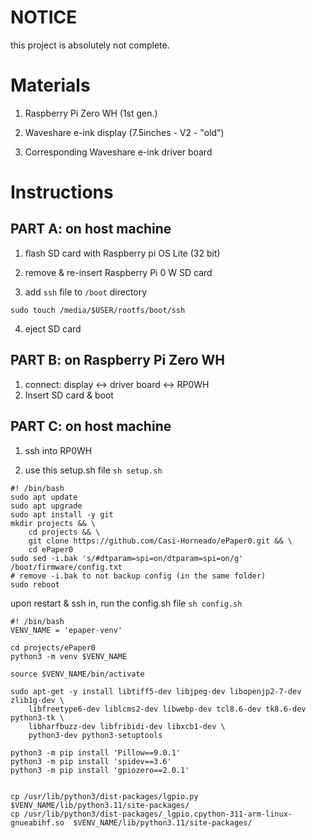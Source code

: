 # NOTICE

this project is absolutely not complete.

# Materials

1. Raspberry Pi Zero WH (1st gen.)

2. Waveshare e-ink display (7.5inches - V2 - "old")

3. Corresponding Waveshare e-ink driver board

# Instructions

## PART A: on host machine

1. flash SD card  with Raspberry pi OS Lite (32 bit)

2. remove & re-insert Raspberry Pi 0 W SD card

3. add `ssh` file to `/boot` directory 

`sudo touch /media/$USER/rootfs/boot/ssh`

4. eject SD card

## PART B: on Raspberry Pi Zero WH

1. connect: display <-> driver board <-> RP0WH
2. Insert SD card & boot

## PART C: on host machine

1. ssh into RP0WH

2. use this setup.sh file `sh setup.sh`

```
#! /bin/bash
sudo apt update
sudo apt upgrade
sudo apt install -y git
mkdir projects && \
    cd projects && \
    git clone https://github.com/Casi-Horneado/ePaper0.git && \
    cd ePaper0
sudo sed -i.bak 's/#dtparam=spi=on/dtparam=spi=on/g' /boot/firmware/config.txt
# remove -i.bak to not backup config (in the same folder)
sudo reboot
```


upon restart & ssh in, run the config.sh file `sh config.sh`

```
#! /bin/bash
VENV_NAME = 'epaper-venv'

cd projects/ePaper0
python3 -m venv $VENV_NAME

source $VENV_NAME/bin/activate

sudo apt-get -y install libtiff5-dev libjpeg-dev libopenjp2-7-dev zlib1g-dev \
    libfreetype6-dev liblcms2-dev libwebp-dev tcl8.6-dev tk8.6-dev python3-tk \
    libharfbuzz-dev libfribidi-dev libxcb1-dev \
    python3-dev python3-setuptools

python3 -m pip install 'Pillow==9.0.1'
python3 -m pip install 'spidev==3.6'
python3 -m pip install 'gpiozero==2.0.1'


cp /usr/lib/python3/dist-packages/lgpio.py $VENV_NAME/lib/python3.11/site-packages/
cp /usr/lib/python3/dist-packages/_lgpio.cpython-311-arm-linux-gnueabihf.so  $VENV_NAME/lib/python3.11/site-packages/
```
